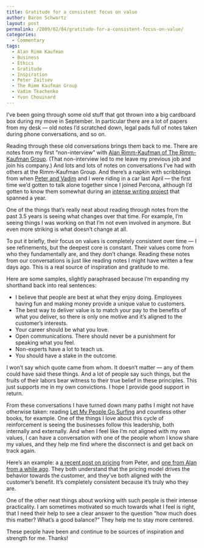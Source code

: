 ```yaml
---
title: Gratitude for a consistent focus on value
author: Baron Schwartz
layout: post
permalink: /2009/02/04/gratitude-for-a-consistent-focus-on-value/
categories:
  - Commentary
tags:
  - Alan Rimm Kaufman
  - Business
  - Ethics
  - Gratitude
  - Inspiration
  - Peter Zaitsev
  - The Rimm Kaufman Group
  - Vadim Tkachenko
  - Yvon Chouinard
---
```

I&#8217;ve been going through some old stuff that got thrown into a big cardboard box during my move in September. In particular there are a lot of papers from my desk &#8212; old notes I&#8217;d scratched down, legal pads full of notes taken during phone conversations, and so on.

Reading through these old conversations brings them back to me. There are notes from my first &#8220;non-interview&#8221; with [Alan Rimm-Kaufman of The Rimm-Kaufman Group][1]. (That non-interview led to me leave my previous job and join his company.) And lots and lots of notes on conversations I&#8217;ve had with others at the Rimm-Kaufman Group. And there&#8217;s a napkin with scribblings from when [Peter and Vadim][2] and I were riding in a car last April &#8212; the first time we&#8217;d gotten to talk alone together since I joined Percona, although I&#8217;d gotten to know them somewhat during an [intense writing project][3] that spanned a year.

One of the things that&#8217;s really neat about reading through notes from the past 3.5 years is seeing what changes over that time. For example, I&#8217;m seeing things I was working on that I&#8217;m not even involved in anymore. But even more striking is what doesn&#8217;t change at all.

To put it briefly, their focus on values is completely consistent over time &#8212; I see refinements, but the deepest core is constant. Their values come from who they fundamentally are, and they don&#8217;t change. Reading these notes from our conversations is just like reading notes I might have written a few days ago. This is a real source of inspiration and gratitude to me.

Here are some samples, slightly paraphrased because I&#8217;m expanding my shorthand back into real sentences:

*   I believe that people are best at what they enjoy doing. Employees having fun and making money provide a unique value to customers.
*   The best way to deliver value is to match your pay to the benefits of what you deliver, so there is only one motive and it&#8217;s aligned to the customer&#8217;s interests.
*   Your career should be what you love.
*   Open communications. There should never be a punishment for speaking what you feel.
*   Non-experts have a lot to teach us.
*   You should have a stake in the outcome.

I won&#8217;t say which quote came from whom. It doesn&#8217;t matter &#8212; any of them could have said these things. And a lot of people say such things, but the fruits of their labors bear witness to their true belief in these principles. This just supports me in my own convictions. I hope I provide good support in return.

From these conversations I have turned down many paths I might not have otherwise taken: reading [Let My People Go Surfing][4] and countless other books, for example. One of the things I love about this cycle of reinforcement is seeing the businesses follow this leadership, both internally and externally. And when I feel like I&#8217;m not aligned with my own values, I can have a conversation with one of the people whom I know share my values, and they help me find where the disconnect is and get back on track again.

Here&#8217;s an example: a [a recent post on pricing][5] from Peter, and [one from Alan from a while ago][6]. They both understand that the pricing model drives the behavior towards the customer, and they&#8217;ve both aligned with the customer&#8217;s benefit. It&#8217;s completely consistent because it&#8217;s truly who they are.

One of the other neat things about working with such people is their intense practicality. I am sometimes motivated so much towards what I feel is right, that I need their help to see a clear answer to the question &#8220;how much does this matter? What&#8217;s a good balance?&#8221; They help me to stay more centered.

These people have been and continue to be sources of inspiration and strength for me. Thanks!

 [1]: http://www.rkgblog.com/
 [2]: http://www.percona.com/
 [3]: http://www.highperfmysql.com/
 [4]: http://www.amazon.com/Let-People-Surfing-Education-Businessman/dp/1594200726
 [5]: http://peterzaitsev.com/2009/01/09/are-all-rates-created-equal/
 [6]: http://www.rimmkaufman.com/rkgblog/2008/02/15/ppc-sem-pricing-models/